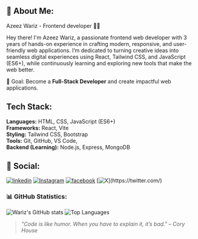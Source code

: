 
## 🚀 About Me:

 Azeez Wariz - Frontend developer 👨‍💻
 
Hey there! I'm Azeez Wariz, a passionate frontend web developer with 3 years of hands-on experience in crafting modern, responsive, and user-friendly web applications.
I’m dedicated to turning creative ideas into seamless digital experiences using React, Tailwind CSS, and JavaScript (ES6+), while continuously learning and exploring new tools that make the web better.

🎯 Goal: Become a **Full-Stack Developer** and create impactful web applications.

## Tech Stack:

**Languages:** HTML, CSS, JavaScript (ES6+)  
**Frameworks:** React, Vite  
**Styling:** Tailwind CSS, Bootstrap  
**Tools:** Git, GitHub, VS Code,  
**Backend (Learning):** Node.js, Express, MongoDB

## 🔗 Social:

[![linkedin](https://www.linkedin.com/in/azeez-wariz-64107927b/)](https://www.linkedin.com/)
[![Instagram](https://www.instagram.com/_wascode124/)](https://instagram.com/)
[![facebook](https://web.facebook.com/oniyide.a.wariz/)](https://facebook.com/)
[![X](https://x.com/Wascoded_)](https://twitter.com/)


### 📊 GitHub Statistics:
![Wariz's GitHub stats](https://github-readme-stats.vercel.app/api?username=warizthedev&show_icons=true&theme=tokyonight&hide_border=true)
![Top Languages](https://github-readme-stats.vercel.app/api/top-langs/?username=warizthedev&layout=compact&theme=tokyonight&hide_border=true)

> *"Code is like humor. When you have to explain it, it’s bad." – Cory House*

